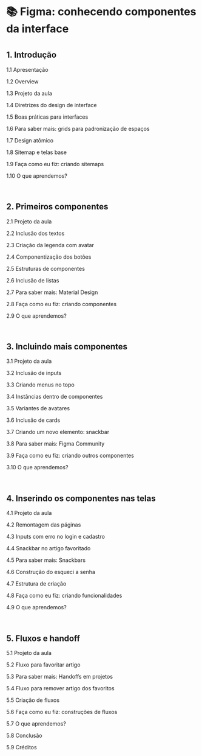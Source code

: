 <h1>📚 Figma: conhecendo componentes da interface<h1>

<h2>1. Introdução</h2>
<p>1.1 Apresentação</p>
<p>1.2 Overview</p>
<p>1.3 Projeto da aula</p>
<p>1.4 Diretrizes do design de interface</p>
<p>1.5 Boas práticas para interfaces</p>
<p>1.6 Para saber mais: grids para padronização de espaços</p>
<p>1.7 Design atômico</p>
<p>1.8 Sitemap e telas base</p>
<p>1.9 Faça como eu fiz: criando sitemaps</p>
<p>1.10 O que aprendemos?</p><br>

<h2>2. Primeiros componentes</h2>
<p>2.1 Projeto da aula</p>
<p>2.2 Inclusão dos textos</p>
<p>2.3 Criação da legenda com avatar</p>
<p>2.4 Componentização dos botões</p>
<p>2.5 Estruturas de componentes</p>
<p>2.6 Inclusão de listas</p>
<p>2.7 Para saber mais: Material Design</p>
<p>2.8 Faça como eu fiz: criando componentes</p>
<p>2.9 O que aprendemos?</p><br>

<h2>3. Incluindo mais componentes</h2>
<p>3.1 Projeto da aula</p>
<p>3.2 Inclusão de inputs</p>
<p>3.3 Criando menus no topo</p>
<p>3.4 Instâncias dentro de componentes</p>
<p>3.5 Variantes de avatares</p>
<p>3.6 Inclusão de cards</p>
<p>3.7 Criando um novo elemento: snackbar</p>
<p>3.8 Para saber mais: Figma Community</p>
<p>3.9 Faça como eu fiz: criando outros componentes</p>
<p>3.10 O que aprendemos?</p><br>

<h2>4. Inserindo os componentes nas telas</h2>
<p>4.1 Projeto da aula</p>
<p>4.2 Remontagem das páginas</p>
<p>4.3 Inputs com erro no login e cadastro</p>
<p>4.4 Snackbar no artigo favoritado</p>
<p>4.5 Para saber mais: Snackbars</p>
<p>4.6 Construção do esqueci a senha</p>
<p>4.7 Estrutura de criação</p>
<p>4.8 Faça como eu fiz: criando funcionalidades</p>
<p>4.9 O que aprendemos?</p><br>

<h2>5. Fluxos e handoff</h2>
<p>5.1 Projeto da aula</p>
<p>5.2 Fluxo para favoritar artigo</p>
<p>5.3 Para saber mais: Handoffs em projetos</p>
<p>5.4 Fluxo para remover artigo dos favoritos</p>
<p>5.5 Criação de fluxos</p>
<p>5.6 Faça como eu fiz: construções de fluxos</p>
<p>5.7 O que aprendemos?</p>
<p>5.8 Conclusão</p>
<p>5.9 Créditos</p>
